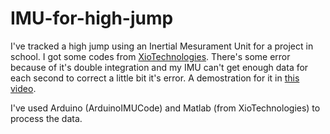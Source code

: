 # IMU-for-high-jump
I've tracked a high jump using an Inertial Mesurament Unit for a project in school. I got some codes from [XioTechnologies](https://github.com/xioTechnologies/Oscillatory-Motion-Tracking-With-x-IMU). There's some error because of it's double integration and my IMU can't get enough data for each second to correct a little bit it's error. A demostration for it in [this video](https://www.youtube.com/watch?v=YfUBOfba3PE).

I've used Arduino (ArduinoIMUCode) and Matlab (from XioTechnologies) to process the data.
